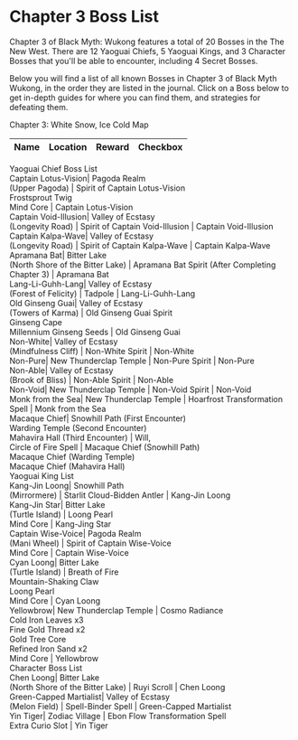# Chapter 3 Boss List

Chapter 3 of Black Myth: Wukong features a total of 20 Bosses in the The New West. There are 12 Yaoguai Chiefs, 5 Yaoguai Kings, and 3 Character Bosses that you'll be able to encounter, including 4 Secret Bosses. 

Below you will find a list of all known Bosses in Chapter 3 of Black Myth Wukong, in the order they are listed in the journal. Click on a Boss below to get in-depth guides for where you can find them, and strategies for defeating them. 

Chapter 3: White Snow, Ice Cold Map

Name | Location | Reward | Checkbox   
---|---|---|---  
Yaoguai Chief Boss List   
Captain Lotus-Vision| Pagoda Realm  
(Upper Pagoda) | Spirit of Captain Lotus-Vision  
Frostsprout Twig  
Mind Core | Captain Lotus-Vision  
Captain Void-Illusion| Valley of Ecstasy  
(Longevity Road) | Spirit of Captain Void-Illusion | Captain Void-Illusion  
Captain Kalpa-Wave| Valley of Ecstasy  
(Longevity Road) | Spirit of Captain Kalpa-Wave | Captain Kalpa-Wave  
Apramana Bat| Bitter Lake  
(North Shore of the Bitter Lake) | Apramana Bat Spirit (After Completing Chapter 3) | Apramana Bat  
Lang-Li-Guhh-Lang| Valley of Ecstasy  
(Forest of Felicity) | Tadpole | Lang-Li-Guhh-Lang  
Old Ginseng Guai| Valley of Ecstasy  
(Towers of Karma) | Old Ginseng Guai Spirit  
Ginseng Cape  
Millennium Ginseng Seeds | Old Ginseng Guai  
Non-White| Valley of Ecstasy  
(Mindfulness Cliff) | Non-White Spirit | Non-White  
Non-Pure| New Thunderclap Temple | Non-Pure Spirit | Non-Pure  
Non-Able| Valley of Ecstasy  
(Brook of Bliss) | Non-Able Spirit | Non-Able  
Non-Void| New Thunderclap Temple | Non-Void Spirit | Non-Void  
Monk from the Sea| New Thunderclap Temple | Hoarfrost Transformation Spell | Monk from the Sea  
Macaque Chief| Snowhill Path (First Encounter)  
Warding Temple (Second Encounter)  
Mahavira Hall (Third Encounter) | Will,  
Circle of Fire Spell | Macaque Chief (Snowhill Path)  
Macaque Chief (Warding Temple)  
Macaque Chief (Mahavira Hall)  
Yaoguai King List   
Kang-Jin Loong| Snowhill Path  
(Mirrormere) | Starlit Cloud-Bidden Antler | Kang-Jin Loong  
Kang-Jin Star| Bitter Lake  
(Turtle Island) | Loong Pearl  
Mind Core | Kang-Jing Star  
Captain Wise-Voice| Pagoda Realm  
(Mani Wheel) | Spirit of Captain Wise-Voice  
Mind Core | Captain Wise-Voice  
Cyan Loong| Bitter Lake  
(Turtle Island) | Breath of Fire  
Mountain-Shaking Claw  
Loong Pearl  
Mind Core | Cyan Loong  
Yellowbrow| New Thunderclap Temple | Cosmo Radiance  
Cold Iron Leaves x3  
Fine Gold Thread x2  
Gold Tree Core  
Refined Iron Sand x2  
Mind Core | Yellowbrow  
Character Boss List   
Chen Loong| Bitter Lake  
(North Shore of the Bitter Lake) | Ruyi Scroll | Chen Loong  
Green-Capped Martialist| Valley of Ecstasy  
(Melon Field) | Spell-Binder Spell | Green-Capped Martialist  
Yin Tiger| Zodiac Village | Ebon Flow Transformation Spell  
Extra Curio Slot | Yin Tiger